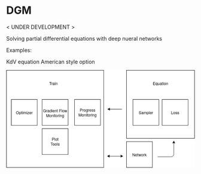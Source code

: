 # DGM

< UNDER DEVELOPMENT >

Solving partial differential equations with deep nueral networks

Examples:

KdV equation
American style option 

![Block Diagram for Library](https://github.com/pooyasf/DGM/blob/main/Docs/LibraryDiagram.png?raw=true)
